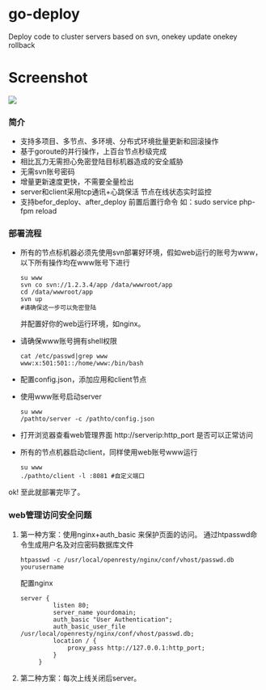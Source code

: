 # go-deploy
Deploy code to cluster servers based on svn, onekey update onekey rollback

# Screenshot
![](https://github.com/ikool-cn/go-deploy/blob/master/Screenshot.png)

### 简介
- 支持多项目、多节点、多环境、分布式环境批量更新和回滚操作
- 基于goroute的并行操作，上百台节点秒级完成
- 相比瓦力无需担心免密登陆目标机器造成的安全威胁
- 无需svn账号密码
- 增量更新速度更快，不需要全量检出
- server和client采用tcp通讯+心跳保活 节点在线状态实时监控
- 支持befor_deploy、after_deploy 前置后置行命令 如：sudo service php-fpm reload

### 部署流程

 - 所有的节点标机器必须先使用svn部署好环境，假如web运行的账号为www，以下所有操作均在www账号下进行

    ```
    su www
    svn co svn://1.2.3.4/app /data/wwwroot/app
    cd /data/wwwroot/app
    svn up
    #请确保这一步可以免密登陆
    ```
    并配置好你的web运行环境，如nginx。

 - 请确保www账号拥有shell权限
    ```
    cat /etc/passwd|grep www 
    www:x:501:501::/home/www:/bin/bash
    ```

 - 配置config.json，添加应用和client节点

 - 使用www账号启动server
    ```
    su www
    /pathto/server -c /pathto/config.json
    ```
 - 打开浏览器查看web管理界面 http://serverip:http_port 是否可以正常访问

 - 所有的节点机器启动client，同样使用web账号www运行
    ```
   su www
   ./pathto/client -l :8081 #自定义端口
    ```
ok! 至此就部署完毕了。

### web管理访问安全问题
 1. 第一种方案：使用nginx+auth_basic 来保护页面的访问。
    通过htpasswd命令生成用户名及对应密码数据库文件
    ```
    htpasswd -c /usr/local/openresty/nginx/conf/vhost/passwd.db yourusername
    ```
    配置nginx
    ```
    server {
             listen 80;
             server_name yourdomain;
             auth_basic "User Authentication";
             auth_basic_user_file /usr/local/openresty/nginx/conf/vhost/passwd.db;
             location / {
                 proxy_pass http://127.0.0.1:http_port;
             }
         }
    ```
 2. 第二种方案：每次上线关闭后server。